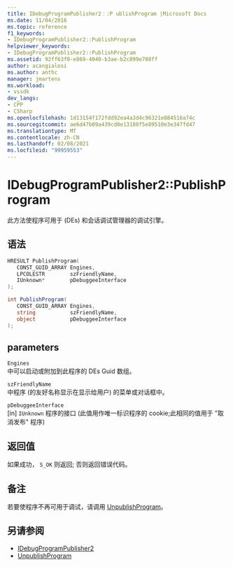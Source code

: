 ```yaml
---
title: IDebugProgramPublisher2：:P ublishProgram |Microsoft Docs
ms.date: 11/04/2016
ms.topic: reference
f1_keywords:
- IDebugProgramPublisher2::PublishProgram
helpviewer_keywords:
- IDebugProgramPublisher2::PublishProgram
ms.assetid: 92ff63f0-e869-4040-b3ae-b2c899e708ff
author: acangialosi
ms.author: anthc
manager: jmartens
ms.workload:
- vssdk
dev_langs:
- CPP
- CSharp
ms.openlocfilehash: 1d13154f172fdd92ea4a3d4c96321e884516a74c
ms.sourcegitcommit: ae6d47b09a439cd0e13180f5e89510e3e347fd47
ms.translationtype: MT
ms.contentlocale: zh-CN
ms.lasthandoff: 02/08/2021
ms.locfileid: "99959553"
---
```

# <a name="idebugprogrampublisher2publishprogram"></a>IDebugProgramPublisher2::PublishProgram
此方法使程序可用于 (DEs) 和会话调试管理器的调试引擎。

## <a name="syntax"></a>语法

```cpp
HRESULT PublishProgram(
   CONST_GUID_ARRAY Engines,
   LPCOLESTR        szFriendlyName,
   IUnknown*        pDebuggeeInterface
);
```

```csharp
int PublishProgram(
   CONST_GUID_ARRAY Engines,
   string           szFriendlyName,
   object           pDebuggeeInterface
);
```

## <a name="parameters"></a>parameters
`Engines`\
中可以启动或附加到此程序的 DEs Guid 数组。

`szFriendlyName`\
中程序 (的友好名称显示在显示给用户) 的菜单或对话框中。

`pDebuggeeInterface`\
[in] `IUnknown` 程序的接口 (此值用作唯一标识程序的 cookie;此相同的值用于 "取消发布" 程序) 

## <a name="return-value"></a>返回值
 如果成功， `S_OK` 则返回; 否则返回错误代码。

## <a name="remarks"></a>备注
 若要使程序不再可用于调试，请调用 [UnpublishProgram](../../../extensibility/debugger/reference/idebugprogrampublisher2-unpublishprogram.md)。

## <a name="see-also"></a>另请参阅
- [IDebugProgramPublisher2](../../../extensibility/debugger/reference/idebugprogrampublisher2.md)
- [UnpublishProgram](../../../extensibility/debugger/reference/idebugprogrampublisher2-unpublishprogram.md)
